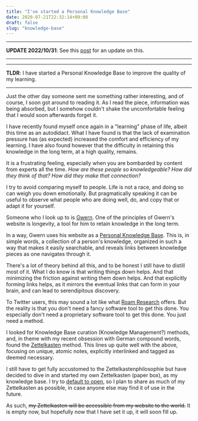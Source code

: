 ```yaml
---
title: "I've started a Personal Knowledge Base"
date: 2020-07-21T22:32:14+09:00
draft: false
slug: "knowledge-base"
---
```


---

**UPDATE 2022/10/31**: See this [post](../no-more-kb) for an update on this.

---

---

**TLDR**: I have started a Personal Knowledge Base to improve the quality of my
learning.

---

Just the other day someone sent me something rather interesting, and of course,
I soon got around to reading it. As I read the piece, information was being
absorbed, but I somehow couldn't shake the uncomfortable feeling that I would
soon afterwards forget it.

I have recently found myself once again in a "learning" phase of life, albeit
this time as an autodidact. What I have found is that the lack of examination
pressure has (as expected) increased the comfort and efficiency of my learning.
I have also found however that the difficulty in retaining this knowledge in the
long term, at a high quality, remains.

It is a frustrating feeling, especially when you are bombarded by content from
experts all the time. _How are these people so knowledgeable? How did they think
of that? How did they make that connection?_

I try to avoid comparing myself to people. Life is not a race, and doing so can
weigh you down emotionally. But pragmatically speaking it can be useful to
observe what people who are doing well, do, and copy that or adapt it for
yourself.

Someone who I look up to is [Gwern](https://www.gwern.net/). One of the
principles of Gwern's website is longevity, a tool for him to retain knowledge
in the long term.

In a way, Gwern uses his website as a
[Personal Knowledge Base](https://en.wikipedia.org/wiki/Personal_knowledge_base).
This is, in simple words, a collection of a person's knowledge, organized in
such a way that makes it easily searchable, and reveals links between knowledge
pieces as one navigates through it.

There's a lot of theory behind all this, and to be honest I still have to
distill most of it. What I do know is that writing things down helps. And that
minimizing the friction against writing them down helps. And that explicitly
forming links helps, as it mirrors the eventual links that can form in your
brain, and can lead to serendipitous discovery.

To Twitter users, this may sound a lot like what
[Roam Research](https://roamresearch.com/) offers. But the reality is that you
don't need a fancy software tool to get this done. You especially don't need a
proprietary software tool to get this done. You just need a method.

I looked for Knowledge Base curation (Knowledge Management?) methods, and, in
theme with my recent obsession with German compound words, found the
[Zettelkasten](https://en.wikipedia.org/wiki/Zettelkasten) method. This lines up
quite well with the above, focusing on unique, atomic notes, explicitly
interlinked and tagged as deemed necessary.

I still have to get fully accustomed to the Zettelkastenphilosophie but have
decided to dive in and started my own Zettelkasten (paper box), as my knowledge
base. I try to [default to open](https://en.wikipedia.org/wiki/Open_by_default),
so I plan to share as much of my Zettelkasten as possible, in case anyone else
may find it of use in the future.

As such, ~~my Zettelkasten will be accessible from my website to the world.~~ It
is empty now, but hopefully now that I have set it up, it will soon fill up.
